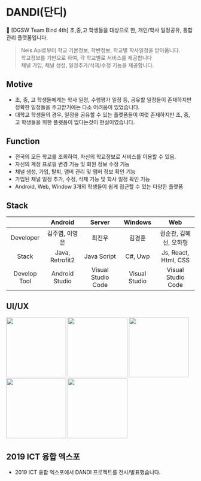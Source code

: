 # DANDI(단디)
📆 [DGSW Team Bind 4th] 초,중,고 학생들을 대상으로 한, 개인/학사 일정공유, 통합 관리 플랫폼입니다.

> Neis Api로부터 학교 기본정보, 학반정보, 학교별 학사일정을 받아옵니다.<br/>
> 학교정보를 기반으로 하여, 각 학교별로 서비스를 제공합니다<br/>
> 채널 가입, 채널 생성, 일정추가/삭제/수정 기능을 제공합니다.

## Motive
- 초, 중, 고 학생들에게는 학사 일정, 수행평가 일정 등, 공유할 일정들이 존재하지만 정확한 일정들을 주고받기에는 다소 어려움이 있었습니다.
- 대학교 학생들의 경우, 일정을 공유할 수 있는 플랫폼들이 여럿 존재하지만 초, 중, 고 학생들을 위한 플랫폼이 없다는것이 현실이였습니다.

## Function
- 전국의 모든 학교를 조회하여, 자신의 학교정보로 서비스를 이용할 수 있음.
- 자신의 계정 프로필 변경 기능 및 회원 정보 수정 기능
- 채널 생성, 가입, 탈퇴, 맴버 관리 및 맴버 정보 확인 기능
- 가입된 채널 일정 추가, 수정, 삭제 기능 및 학사 일정 확인 기능
- Android, Web, Window 3개의 학생들이 쉽게 접근할 수 있는 다양한 플랫폼

## Stack
|                      | Android     | Server        | Windows | Web |
|:--------------------:|:---------------:|:------------------:|:-----:|:----:|
| Developer | 김주엽, 이영은 | 최진우      | 김경훈 | 권순관, 김혜선, 오하형 |
| Stack | Java, Retrofit2 | Java Script | C#, Uwp | Js, React, Html, CSS |
| Develop Tool     | Android Studio  | Visual Studio Code | Visual Studio | Visual Studio Code |

## UI/UX
<div>
<img width="160" src="https://user-images.githubusercontent.com/52942409/69512906-5210f280-0f89-11ea-80d8-aac6e8b7d3fc.png">
</img>
<img width="160" src="https://user-images.githubusercontent.com/52942409/69512917-5e954b00-0f89-11ea-9c08-4ede82b82485.png">
</img>
<img width="160" src="https://user-images.githubusercontent.com/52942409/69512922-6359ff00-0f89-11ea-991f-888f7286d701.png">
</img>
<img width="160" src="https://user-images.githubusercontent.com/52942409/69512924-648b2c00-0f89-11ea-9ae0-896fe59867b9.png">
</img>
<img width="160" src="https://user-images.githubusercontent.com/52942409/69512926-6654ef80-0f89-11ea-8880-9164e6a2d3bc.png">
</img>
</div>

## 2019 ICT 융합 엑스포
  - 2019 ICT 융합 엑스포에서 DANDI 프로젝트를 전시/발표했습니다.
 

 
